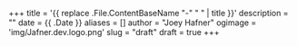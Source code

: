 +++
title = '{{ replace .File.ContentBaseName "-" " " | title }}'
description = ""
date = {{ .Date }}
aliases = []
author = "Joey Hafner"
ogimage = 'img/Jafner.dev.logo.png'
slug = "draft"
draft = true
+++
